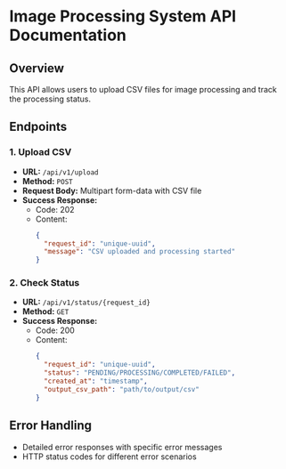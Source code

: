 # Image Processing System API Documentation

## Overview
This API allows users to upload CSV files for image processing and track the processing status.

## Endpoints

### 1. Upload CSV
- **URL:** `/api/v1/upload`
- **Method:** `POST`
- **Request Body:** Multipart form-data with CSV file
- **Success Response:**
  - Code: 202
  - Content: 
    ```json
    {
      "request_id": "unique-uuid",
      "message": "CSV uploaded and processing started"
    }
    ```

### 2. Check Status
- **URL:** `/api/v1/status/{request_id}`
- **Method:** `GET`
- **Success Response:**
  - Code: 200
  - Content:
    ```json
    {
      "request_id": "unique-uuid",
      "status": "PENDING/PROCESSING/COMPLETED/FAILED",
      "created_at": "timestamp",
      "output_csv_path": "path/to/output/csv"
    }
    ```

## Error Handling
- Detailed error responses with specific error messages
- HTTP status codes for different error scenarios